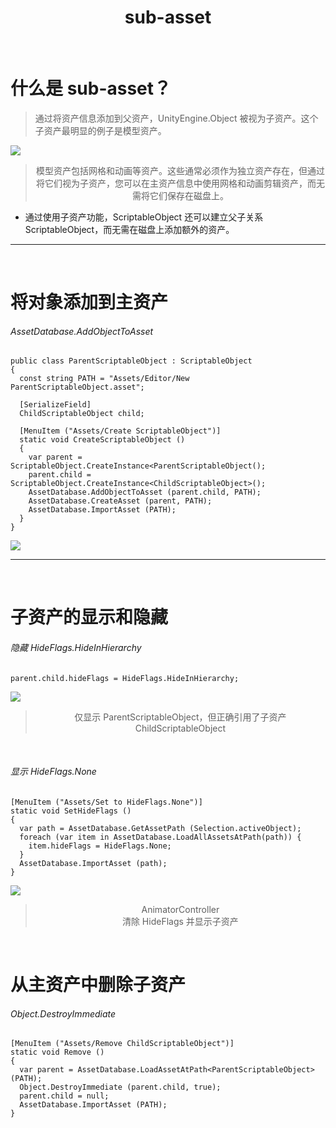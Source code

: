 ﻿# <center> sub-asset

&nbsp;

# 什么是 sub-asset？

> 通过将资产信息添加到父资产，UnityEngine.Object 被视为子资产。这个子资产最明显的例子是模型资产。

![](http://49.233.81.186/images/scriptableobject/ss12.png)
><center> 模型资产包括网格和动画等资产。这些通常必须作为独立资产存在，但通过将它们视为子资产，您可以在主资产信息中使用网格和动画剪辑资产，而无需将它们保存在磁盘上。

- 通过使用子资产功能，ScriptableObject 还可以建立父子关系 ScriptableObject，而无需在磁盘上添加额外的资产。

---
&nbsp;

# 将对象添加到主资产
###### AssetDatabase.AddObjectToAsset

```
public class ParentScriptableObject : ScriptableObject
{
  const string PATH = "Assets/Editor/New ParentScriptableObject.asset";

  [SerializeField]
  ChildScriptableObject child;

  [MenuItem ("Assets/Create ScriptableObject")]
  static void CreateScriptableObject ()
  {
    var parent = ScriptableObject.CreateInstance<ParentScriptableObject();
    parent.child = ScriptableObject.CreateInstance<ChildScriptableObject>();
    AssetDatabase.AddObjectToAsset (parent.child, PATH);
    AssetDatabase.CreateAsset (parent, PATH);
    AssetDatabase.ImportAsset (PATH);
  }
}
```

![](http://49.233.81.186/images/scriptableobject/ss13.png)

---
&nbsp;

# 子资产的显示和隐藏

###### 隐藏 HideFlags.HideInHierarchy

```
parent.child.hideFlags = HideFlags.HideInHierarchy;
```

![](http://49.233.81.186/images/scriptableobject/ss14.png)
><center> 仅显示 ParentScriptableObject，但正确引用了子资产 ChildScriptableObject

&nbsp;
###### 显示 HideFlags.None

```
[MenuItem ("Assets/Set to HideFlags.None")]
static void SetHideFlags ()
{
  var path = AssetDatabase.GetAssetPath (Selection.activeObject);
  foreach (var item in AssetDatabase.LoadAllAssetsAtPath(path)) {
    item.hideFlags = HideFlags.None;
  }
  AssetDatabase.ImportAsset (path);
}
```

![](http://49.233.81.186/images/scriptableobject/ss15.png)
><center> AnimatorController
><center> 清除 HideFlags 并显示子资产

&nbsp;


# 从主资产中删除子资产
###### Object.DestroyImmediate

```
[MenuItem ("Assets/Remove ChildScriptableObject")]
static void Remove ()
{
  var parent = AssetDatabase.LoadAssetAtPath<ParentScriptableObject> (PATH);
  Object.DestroyImmediate (parent.child, true);
  parent.child = null;
  AssetDatabase.ImportAsset (PATH);
}
```









